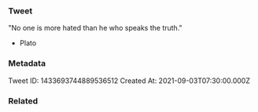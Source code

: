 ### Tweet
"No one is more hated than he who speaks the truth."

 - Plato

### Metadata
Tweet ID: 1433693744889536512
Created At: 2021-09-03T07:30:00.000Z

### Related

